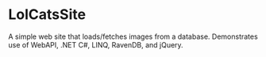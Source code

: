 LolCatsSite
===========

A simple web site that loads/fetches images from a database. Demonstrates use of WebAPI, .NET C#, LINQ, RavenDB, and jQuery. 